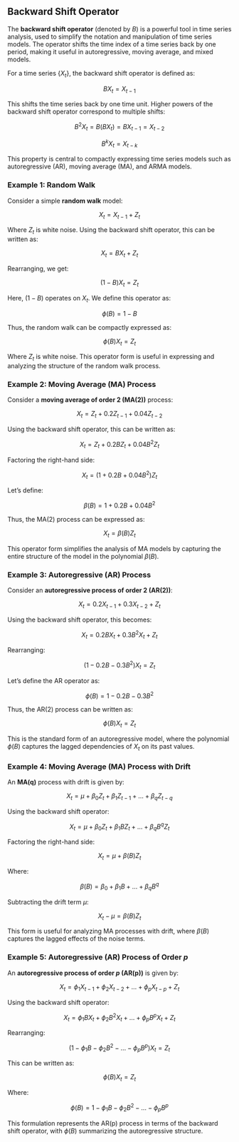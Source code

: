 ## Backward Shift Operator

The **backward shift operator** (denoted by $B$) is a powerful tool in time series analysis, used to simplify the notation and manipulation of time series models. The operator shifts the time index of a time series back by one period, making it useful in autoregressive, moving average, and mixed models.

For a time series $\{X_t\}$, the backward shift operator is defined as:

$$
BX_t = X_{t-1}
$$

This shifts the time series back by one time unit. Higher powers of the backward shift operator correspond to multiple shifts:

$$
B^2 X_t = B(BX_t) = B X_{t-1} = X_{t-2}
$$

$$
B^k X_t = X_{t-k}
$$

This property is central to compactly expressing time series models such as autoregressive (AR), moving average (MA), and ARMA models.

### Example 1: Random Walk

Consider a simple **random walk** model:

$$
X_t = X_{t-1} + Z_t
$$

Where $Z_t$ is white noise. Using the backward shift operator, this can be written as:

$$
X_t = BX_t + Z_t
$$

Rearranging, we get:

$$
(1 - B)X_t = Z_t
$$

Here, $(1 - B)$ operates on $X_t$. We define this operator as:

$$
\phi(B) = 1 - B
$$

Thus, the random walk can be compactly expressed as:

$$
\phi(B)X_t = Z_t
$$

Where $Z_t$ is white noise. This operator form is useful in expressing and analyzing the structure of the random walk process.

### Example 2: Moving Average (MA) Process

Consider a **moving average of order 2 (MA(2))** process:

$$
X_t = Z_t + 0.2 Z_{t-1} + 0.04 Z_{t-2}
$$

Using the backward shift operator, this can be written as:

$$
X_t = Z_t + 0.2 B Z_t + 0.04 B^2 Z_t
$$

Factoring the right-hand side:

$$
X_t = (1 + 0.2 B + 0.04 B^2) Z_t
$$

Let’s define:

$$
\beta(B) = 1 + 0.2 B + 0.04 B^2
$$

Thus, the MA(2) process can be expressed as:

$$
X_t = \beta(B) Z_t
$$

This operator form simplifies the analysis of MA models by capturing the entire structure of the model in the polynomial $\beta(B)$.

### Example 3: Autoregressive (AR) Process

Consider an **autoregressive process of order 2 (AR(2))**:

$$
X_t = 0.2 X_{t-1} + 0.3 X_{t-2} + Z_t
$$

Using the backward shift operator, this becomes:

$$
X_t = 0.2 B X_t + 0.3 B^2 X_t + Z_t
$$

Rearranging:

$$
(1 - 0.2 B - 0.3 B^2) X_t = Z_t
$$

Let’s define the AR operator as:

$$
\phi(B) = 1 - 0.2 B - 0.3 B^2
$$

Thus, the AR(2) process can be written as:

$$
\phi(B) X_t = Z_t
$$

This is the standard form of an autoregressive model, where the polynomial $\phi(B)$ captures the lagged dependencies of $X_t$ on its past values.

### Example 4: Moving Average (MA) Process with Drift

An **MA(q)** process with drift is given by:

$$
X_t = \mu + \beta_0 Z_t + \beta_1 Z_{t-1} + \dots + \beta_q Z_{t-q}
$$

Using the backward shift operator:

$$
X_t = \mu + \beta_0 Z_t + \beta_1 B Z_t + \dots + \beta_q B^q Z_t
$$

Factoring the right-hand side:

$$
X_t = \mu + \beta(B) Z_t
$$

Where:

$$
\beta(B) = \beta_0 + \beta_1 B + \dots + \beta_q B^q
$$

Subtracting the drift term $\mu$:

$$
X_t - \mu = \beta(B) Z_t
$$

This form is useful for analyzing MA processes with drift, where $\beta(B)$ captures the lagged effects of the noise terms.

### Example 5: Autoregressive (AR) Process of Order $p$

An **autoregressive process of order $p$ (AR(p))** is given by:

$$
X_t = \phi_1 X_{t-1} + \phi_2 X_{t-2} + \dots + \phi_p X_{t-p} + Z_t
$$

Using the backward shift operator:

$$
X_t = \phi_1 B X_t + \phi_2 B^2 X_t + \dots + \phi_p B^p X_t + Z_t
$$

Rearranging:

$$
(1 - \phi_1 B - \phi_2 B^2 - \dots - \phi_p B^p) X_t = Z_t
$$

This can be written as:

$$
\phi(B) X_t = Z_t
$$

Where:

$$
\phi(B) = 1 - \phi_1 B - \phi_2 B^2 - \dots - \phi_p B^p
$$

This formulation represents the AR(p) process in terms of the backward shift operator, with $\phi(B)$ summarizing the autoregressive structure.
